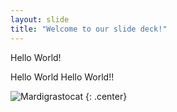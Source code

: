 ```yaml
---
layout: slide
title: "Welcome to our slide deck!"
---
```


Hello World!

Hello World Hello World!!

![Mardigrastocat](https://octodex.github.com/images/Mardigrastocat.png)
{: .center}
